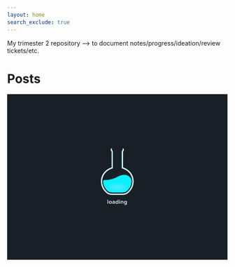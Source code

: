 ```yaml
---
layout: home
search_exclude: true
---
```

My trimester 2 repository --> to document notes/progress/ideation/review tickets/etc. 



# Posts

<!DOCTYPE html>
<html lang="en">
<head>
  <meta charset="UTF-8">
  <meta name="viewport" content="width=device-width, initial-scale=1.0">
  <style>
    body {
      margin: 0;
      overflow: hidden;
    }

    #loading-overlay {
      position: fixed;
      top: 0;
      left: 0;
      width: 100%;
      height: 100%;
      background: #191f26;
      color: #fff;
      display: flex;
      justify-content: center;
      align-items: center;
      z-index: 9999;
      animation: fadeInAndOut 8s forwards;
    }

    #loading-gif {
      max-width: 100%;
      max-height: 100%;
    }

    #new-screen {
      display: none;
      position: fixed;
      top: 0;
      left: 0;
      width: 100%;
      height: 100%;
      background: #ffdb98;
      z-index: 9999;
      animation: fadeInAndOutNewScreen 5s forwards;
    }

    #panda-gif {
      position: fixed;
      bottom: 0;
      left: 50%;
      transform: translateX(-50%);
      max-width: 100%;
      max-height: 50vh;
    }

    @keyframes fadeInAndOut {
      0% {
        opacity: 1;
      }
      25% {
        opacity: 1;
      }
      100% {
        opacity: 0;
        display: none;
      }
    }

    @keyframes fadeInAndOutNewScreen {
      0% {
        opacity: 0;
      }
      100% {
        opacity: 1;
      }
    }

    @keyframes fadeOutNewScreen {
      0% {
        opacity: 1;
      }
      100% {
        opacity: 0;
        display: none;
      }
    }
  </style>
</head>
<body>
  <div id="loading-overlay">
    <img id="loading-gif" src="load.gif" alt="Loading GIF">
  </div>

  <div id="new-screen">
    <img id="panda-gif" src="creepy.gif" alt="Panda GIF">
  </div>

  <!-- Your actual webpage content goes here -->

  <script>
    // Simulate a delay (e.g., loading resources) before hiding the loading overlay
    setTimeout(function() {
      var loadingOverlay = document.getElementById('loading-overlay');
      loadingOverlay.style.display = 'none';

      var newScreen = document.getElementById('new-screen');
      newScreen.style.display = 'block';

      // After 2 seconds, fade out the new screen
      setTimeout(function() {
        newScreen.style.animation = 'fadeOutNewScreen 3s forwards';
      }, 3000);

    }, 8000); // Simulating an 8-second loading time

    // You can add more JavaScript code here if needed
  </script>
</body>
</html>
